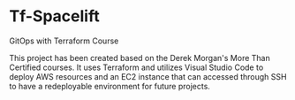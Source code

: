# Tf-Spacelift
GitOps with Terraform Course

This project has been created based on the Derek Morgan's More Than Certified courses.
It uses Terraform and utilizes Visual Studio Code to deploy AWS resources and an EC2 instance that can accessed through SSH to have a redeployable environment for future projects. 
